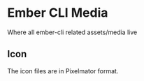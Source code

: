 # Ember CLI Media

Where all ember-cli related assets/media live

## Icon

The icon files are in Pixelmator format.
